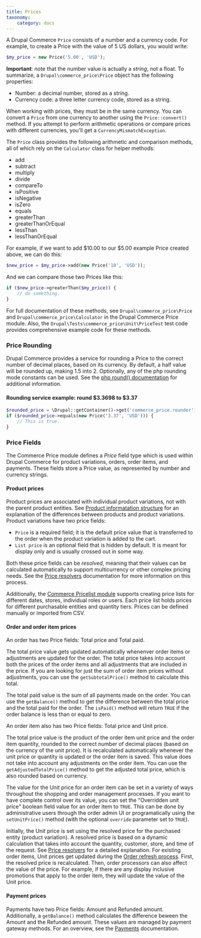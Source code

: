 ```yaml
---
title: Prices
taxonomy:
    category: docs
---
```


A Drupal Commerce `Price` consists of a number and a currency code. For example, to create a Price with the value of 5 US dollars, you would write:

```php
$my_price = new Price('5.00', 'USD');
```

**Important**: note that the number value is actually a *string*, not a float. To summarize, a `Drupal\commerce_price\Price` object has the following properties:
* Number: a decimal number, stored as a string.
* Currency code: a three letter currency code, stored as a string.

When working with prices, they must be in the same currency. You can convert a `Price` from one currency to another using the `Price::convert()` method. If you attempt to perform arithmetic operations or compare prices with different currencies, you'll get a `CurrencyMismatchException`.


The `Price` class provides the following arithmetic and comparison methods, all of which rely on the `Calculator` class for helper methods:
* add
* subtract
* multiply
* divide
* compareTo
* isPositive
* isNegative
* isZero
* equals
* greaterThan
* greaterThanOrEqual
* lessThan
* lessThanOrEqual

For example, if we want to add $10.00 to our $5.00 example Price created above, we can do this:

```php
$new_price = $my_price->add(new Price('10', 'USD'));
```

And we can compare those two Prices like this:

```php
if ($new_price->greaterThan($my_price)) {
	// do something.
}
```

 For full documentation of these methods, see `Drupal\commerce_price\Price` and `Drupal\commerce_price\Calculator` in the Drupal Commerce Price module. Also, the `Drupal\Tests\commerce_price\Unit\PriceTest` test code provides comprehensive example code for these methods.


### Price Rounding
Drupal Commerce provides a service for rounding a Price to the correct number of decimal places, based on its currency. By default, a half value will be rounded up, making 1.5 into 2. Optionally, any of the php rounding mode constants can be used. See the [php round() documentation] for additional information.

#### Rounding service example: round $3.3698 to $3.37

```php
$rounded_price = \Drupal::getContainer()->get('commerce_price.rounder')->round(new Price('3.3698', 'USD'));
if ($rounded_price->equals(new Price('3.37', 'USD'))) {
	// This is true.
}
```

### Price Fields
The Commerce Price module defines a *Price* field type which is used within Drupal Commerce for product variations, orders, order items, and payments. These fields store a Price value, as represented by number and currency strings.

#### Product prices
Product prices are associated with individual product variations, not with the parent product entities. See [Product informatation structure](../../../products/overview/product-information-structure) for an explanation of the differences between products and product variations. Product variations have two price fields:
* `Price` is a required field; it is the default price value that is transferred to the order when the product variation is added to the cart.
* `List price` is an optional field that is hidden by default. It is meant for display only and is usually crossed out in some way.

Both these price fields can be *resolved*, meaning that their values can be calculated automatically to support multicurrency or other complex pricing needs. See the [Price resolvers](../price-resolvers) documentation for more information on this process.

Additionally, the [Commerce Pricelist module] supports creating price lists for different dates, stores, individual roles or users. Each price list holds prices for different purchasable entities and quantity tiers. Prices can be defined manually or imported from CSV.

#### Order and order item prices
An order has two Price fields: Total price and Total paid.

The total price value gets updated automatically whenenver order items or adjustments are updated for the order. The total price takes into account both the prices of the order items and all adjustments that are included in the price. If you are looking for just the sum of order item prices without adjustments, you can use the `getSubtotalPrice()` method to calculate this total.

The total paid value is the sum of all payments made on the order. You can use the `getBalance()` method to get the difference between the total price and the total paid for the order. The `isPaid()` method will return `TRUE` if the order balance is less than or equal to zero.

An order item also has two Price fields: Total price and Unit price.

The total price value is the product of the order item unit price and the order item quantity, rounded to the correct number of decimal places (based on the currency of the unit price). It is recalculated automatically whenever the unit price or quantity is updated or the order item is saved. This value does not take into account any adjustments on the order item. You can use the `getAdjustedTotalPrice()` method to get the adjusted total price, which is also rounded based on currency.

The value for the Unit price for an order item can be set in a variety of ways throughout the shopping and order management processes. If you want to have complete control over its value, you can set the "Overridden unit price" boolean field value for an order item to `TRUE`. This can be done by administrative users through the order admin UI or programatically using the `setUnitPrice()` method (with the optional `override` parameter set to `TRUE`).

Initially, the Unit price is set using the resolved price for the purchased entity (product variation). A resolved price is based on a dynamic calculation that takes into account the quantity, customer, store, and time of the request. See [Price resolvers](../price-resolvers) for a detailed explanation. For existing order items, Unit prices get updated during the [Order refresh process](../../../order-refresh-and-process). First, the resolved price is recalculated. Then, order processors can also affect the value of the price. For example, if there are any display inclusive promotions that apply to the order item, they will update the value of the Unit price.

#### Payment prices
Payments have two Price fields: Amount and Refunded amount. Additionally, a `getBalance()` method calculates the difference beween the Amount and the Refunded amount. These values are managed by payment gateway methods. For an overview, see the [Payments](../../../payments) documentation.

[php round() documentation]: https://www.php.net/manual/en/function.round.php
[Commerce Pricelist module]: https://www.drupal.org/project/commerce_pricelist
[Commerce shipping]: https://www.drupal.org/project/commerce_shipping

